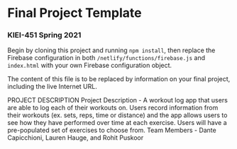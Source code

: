 # Final Project Template

### KIEI-451 Spring 2021

Begin by cloning this project and running `npm install`, then replace the Firebase configuration in both `/netlify/functions/firebase.js` and `index.html` with your own Firebase configuration object.

The content of this file is to be replaced by information on your final project, including the live Internet URL.

PROJECT DESCRIPTION
Project Description - A workout log app that users are able to log each of their workouts on. Users record information from their workouts (ex. sets, reps, time or distance) and the app allows users to see how they have performed over time at each exercise.  Users will have a pre-populated set of exercises to choose from.
Team Members - Dante Capicchioni, Lauren Hauge, and Rohit Puskoor